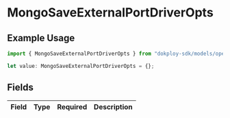 # MongoSaveExternalPortDriverOpts

## Example Usage

```typescript
import { MongoSaveExternalPortDriverOpts } from "dokploy-sdk/models/operations";

let value: MongoSaveExternalPortDriverOpts = {};
```

## Fields

| Field       | Type        | Required    | Description |
| ----------- | ----------- | ----------- | ----------- |